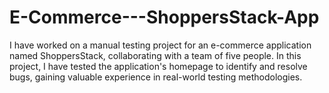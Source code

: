 # E-Commerce---ShoppersStack-App
I have worked on a manual testing project for an e-commerce application named ShoppersStack, collaborating with a team of five people. In this project, I have tested the application's homepage to identify and resolve bugs, gaining valuable experience in real-world testing methodologies.
